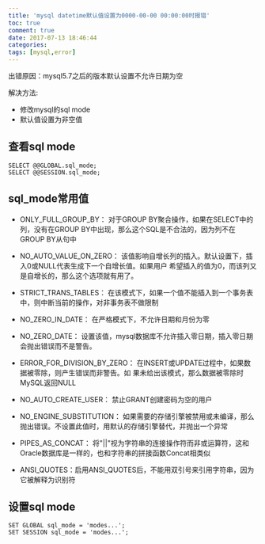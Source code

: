```yaml
---
title: 'mysql datetime默认值设置为0000-00-00 00:00:00时报错'
toc: true
comment: true
date: 2017-07-13 18:46:44
categories:
tags: [mysql,error]
---
```




出错原因：mysql5.7之后的版本默认设置不允许日期为空

解决方法:

- 修改mysql的sql mode
- 默认值设置为非空值




<!--more-->

## 查看sql mode

```
SELECT @@GLOBAL.sql_mode;
SELECT @@SESSION.sql_mode;
```


## sql_mode常用值
- ONLY_FULL_GROUP_BY：
对于GROUP BY聚合操作，如果在SELECT中的列，没有在GROUP BY中出现，那么这个SQL是不合法的，因为列不在GROUP BY从句中

- NO_AUTO_VALUE_ON_ZERO：
该值影响自增长列的插入。默认设置下，插入0或NULL代表生成下一个自增长值。如果用户 希望插入的值为0，而该列又是自增长的，那么这个选项就有用了。

- STRICT_TRANS_TABLES：
在该模式下，如果一个值不能插入到一个事务表中，则中断当前的操作，对非事务表不做限制

- NO_ZERO_IN_DATE：
在严格模式下，不允许日期和月份为零

- NO_ZERO_DATE：
设置该值，mysql数据库不允许插入零日期，插入零日期会抛出错误而不是警告。

- ERROR_FOR_DIVISION_BY_ZERO：
在INSERT或UPDATE过程中，如果数据被零除，则产生错误而非警告。如 果未给出该模式，那么数据被零除时MySQL返回NULL

- NO_AUTO_CREATE_USER：
禁止GRANT创建密码为空的用户

- NO_ENGINE_SUBSTITUTION：
如果需要的存储引擎被禁用或未编译，那么抛出错误。不设置此值时，用默认的存储引擎替代，并抛出一个异常

- PIPES_AS_CONCAT：
将"||"视为字符串的连接操作符而非或运算符，这和Oracle数据库是一样的，也和字符串的拼接函数Concat相类似

- ANSI_QUOTES：启用ANSI_QUOTES后，不能用双引号来引用字符串，因为它被解释为识别符


## 设置sql mode

```
SET GLOBAL sql_mode = 'modes...';
SET SESSION sql_mode = 'modes...';
```